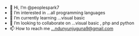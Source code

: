 - 👋 Hi, I’m @peoplespark7
- 👀 I’m interested in ...all programming languages
- 🌱 I’m currently learning ...visual basic
- 💞️ I’m looking to collaborate on ...visual basic , php and python
- 📫 How to reach me ...ndunyunjuguna9@gmail.com

<!---
peoplespark7/peoplespark7 is a ✨ special ✨ repository because its `README.md` (this file) appears on your GitHub profile.
You can click the Preview link to take a look at your changes.
--->
